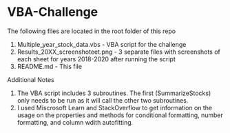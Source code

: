 # VBA-Challenge

The following files are located in the root folder of this repo
1. Multiple_year_stock_data.vbs - VBA script for the challenge
2. Results_20XX_screenshoteet.png - 3 separate files with screenshots of each sheet for years 2018-2020 after running the script
3. README.md - This file

Additional Notes
1. The VBA script includes 3 subroutines. The first (SummarizeStocks) only needs to be run as it will call the other two subroutines.
2. I used Miscrosoft Learn and StackOverflow to get information on the usage on the properties and methods for conditional formatting, number formatting, and column wdith autofitting.
